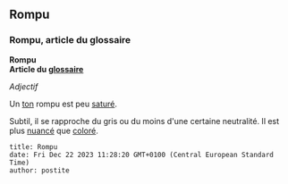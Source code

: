 ## Rompu
### Rompu, article du glossaire



**Rompu  
Article du [glossaire](glossaire.html)**

_Adjectif_

Un [ton](ton.html) rompu est peu [saturé](ton.html#saturation).

Subtil, il se rapproche du gris ou du moins d'une certaine neutralité. Il est plus [nuancé](nuance.html) que [coloré](couleur.html).

```
title: Rompu
date: Fri Dec 22 2023 11:28:20 GMT+0100 (Central European Standard Time)
author: postite
```

    